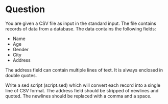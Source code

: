 # Question

You are given a CSV file as input in the standard input.
The file contains records of data from a database.
The data contains the following fields:

- Name
- Age
- Gender
- City
- Address

The address field can contain multiple lines of text. It is always enclosed in double quotes.

Write a sed script (script.sed) which will convert each record into a single
line of CSV format. The address field should be stripped of newlines and quoted.
The newlines should be replaced with a comma and a space.
